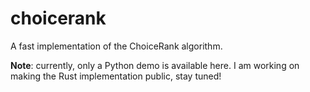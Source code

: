 # choicerank
A fast implementation of the ChoiceRank algorithm.

**Note**: currently, only a Python demo is available here.
I am working on making the Rust implementation public, stay tuned!
